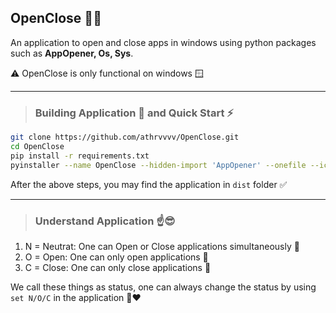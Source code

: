 ## OpenClose 📖📕

An application to open and close apps in windows using python packages such as **AppOpener, Os, Sys**. 

⚠️ OpenClose is only functional on windows 🪟

---

> ### Building Application 🔨 and Quick Start ⚡

``` sh
git clone https://github.com/athrvvvv/OpenClose.git
cd OpenClose
pip install -r requirements.txt
pyinstaller --name OpenClose --hidden-import 'AppOpener' --onefile --icon=icon.ico main.py
```
After the above steps, you may find the application in `dist` folder ✅

---

> ### Understand Application ☝️😎

1. N = Neutrat: One can Open or Close applications simultaneously 📝
2. O = Open: One can only open applications 📖
3. C = Close: One can only close applications 📕

We call these things as status, one can always change the status by using `set N/O/C` in the application 🤝❤️
